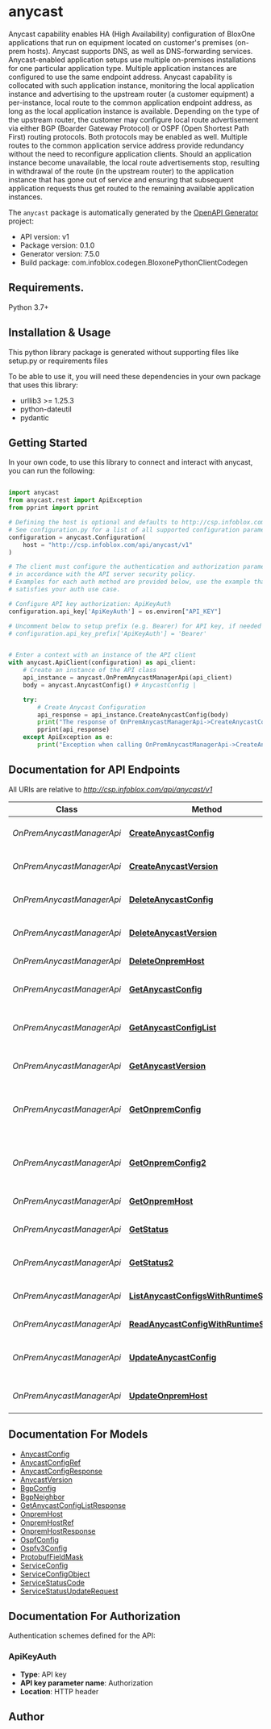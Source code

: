 # anycast
Anycast capability enables HA (High Availability) configuration of BloxOne applications that run on equipment located on customer's premises (on-prem hosts). Anycast supports DNS, as well as DNS-forwarding services.  Anycast-enabled application setups use multiple on-premises installations for one particular application type. Multiple application instances are configured to use the same endpoint address. Anycast capability is collocated with such application instance, monitoring the local application instance and advertising to the upstream router (a customer equipment) a per-instance, local route to the common application endpoint address, as long as the local application instance is available. Depending on the type of the upstream router, the customer may configure local route advertisement via either BGP (Boarder Gateway Protocol) or OSPF (Open Shortest Path First) routing protocols. Both protocols may be enabled as well. Multiple routes to the common application service address provide redundancy without the need to reconfigure application clients.  Should an application instance become unavailable, the local route advertisements stop, resulting in withdrawal of the route (in the upstream router) to the application instance that has gone out of service and ensuring that subsequent application requests thus get routed to the remaining available application instances.  

The `anycast` package is automatically generated by the [OpenAPI Generator](https://openapi-generator.tech) project:

- API version: v1
- Package version: 0.1.0
- Generator version: 7.5.0
- Build package: com.infoblox.codegen.BloxonePythonClientCodegen

## Requirements.

Python 3.7+

## Installation & Usage

This python library package is generated without supporting files like setup.py or requirements files

To be able to use it, you will need these dependencies in your own package that uses this library:

* urllib3 >= 1.25.3
* python-dateutil
* pydantic

## Getting Started

In your own code, to use this library to connect and interact with anycast,
you can run the following:

```python

import anycast
from anycast.rest import ApiException
from pprint import pprint

# Defining the host is optional and defaults to http://csp.infoblox.com/api/anycast/v1
# See configuration.py for a list of all supported configuration parameters.
configuration = anycast.Configuration(
    host = "http://csp.infoblox.com/api/anycast/v1"
)

# The client must configure the authentication and authorization parameters
# in accordance with the API server security policy.
# Examples for each auth method are provided below, use the example that
# satisfies your auth use case.

# Configure API key authorization: ApiKeyAuth
configuration.api_key['ApiKeyAuth'] = os.environ["API_KEY"]

# Uncomment below to setup prefix (e.g. Bearer) for API key, if needed
# configuration.api_key_prefix['ApiKeyAuth'] = 'Bearer'


# Enter a context with an instance of the API client
with anycast.ApiClient(configuration) as api_client:
    # Create an instance of the API class
    api_instance = anycast.OnPremAnycastManagerApi(api_client)
    body = anycast.AnycastConfig() # AnycastConfig | 

    try:
        # Create Anycast Configuration
        api_response = api_instance.CreateAnycastConfig(body)
        print("The response of OnPremAnycastManagerApi->CreateAnycastConfig:\n")
        pprint(api_response)
    except ApiException as e:
        print("Exception when calling OnPremAnycastManagerApi->CreateAnycastConfig: %s\n" % e)

```

## Documentation for API Endpoints

All URIs are relative to *http://csp.infoblox.com/api/anycast/v1*

Class | Method | HTTP request | Description
------------ | ------------- | ------------- | -------------
*OnPremAnycastManagerApi* | [**CreateAnycastConfig**](anycast/docs/OnPremAnycastManagerApi.md#createanycastconfig) | **POST** /accm/ac_configs | Create Anycast Configuration
*OnPremAnycastManagerApi* | [**CreateAnycastVersion**](anycast/docs/OnPremAnycastManagerApi.md#createanycastversion) | **POST** /accm/ac_version/{id} | Create Anycast Version
*OnPremAnycastManagerApi* | [**DeleteAnycastConfig**](anycast/docs/OnPremAnycastManagerApi.md#deleteanycastconfig) | **DELETE** /accm/ac_configs/{id} | Delete Anycast Configuration
*OnPremAnycastManagerApi* | [**DeleteAnycastVersion**](anycast/docs/OnPremAnycastManagerApi.md#deleteanycastversion) | **DELETE** /accm/ac_version/{id} | Delete anycast version
*OnPremAnycastManagerApi* | [**DeleteOnpremHost**](anycast/docs/OnPremAnycastManagerApi.md#deleteonpremhost) | **DELETE** /accm/op_hosts/{id} | Delete On-Prem Host
*OnPremAnycastManagerApi* | [**GetAnycastConfig**](anycast/docs/OnPremAnycastManagerApi.md#getanycastconfig) | **GET** /accm/ac_configs/{id} | Retrieve Anycast Configuration
*OnPremAnycastManagerApi* | [**GetAnycastConfigList**](anycast/docs/OnPremAnycastManagerApi.md#getanycastconfiglist) | **GET** /accm/ac_configs | Retrieve Multiple Anycast Configurations
*OnPremAnycastManagerApi* | [**GetAnycastVersion**](anycast/docs/OnPremAnycastManagerApi.md#getanycastversion) | **GET** /accm/ac_version/{id} | Retrieve Anycast Version
*OnPremAnycastManagerApi* | [**GetOnpremConfig**](anycast/docs/OnPremAnycastManagerApi.md#getonpremconfig) | **GET** /accm/oph_configs/{ophid}/{version} | Retrieve Generated, Per-Host Anycast Configuration
*OnPremAnycastManagerApi* | [**GetOnpremConfig2**](anycast/docs/OnPremAnycastManagerApi.md#getonpremconfig2) | **GET** /onprem_config/{ophid}/{version} | Retrieve Generated, Per-Host Anycast Configuration
*OnPremAnycastManagerApi* | [**GetOnpremHost**](anycast/docs/OnPremAnycastManagerApi.md#getonpremhost) | **GET** /accm/op_hosts/{id} | Retrieve On-Prem Host
*OnPremAnycastManagerApi* | [**GetStatus**](anycast/docs/OnPremAnycastManagerApi.md#getstatus) | **GET** /accm/oph_config_statuses/{ophid}/latest | Retrieve Configuration Status
*OnPremAnycastManagerApi* | [**GetStatus2**](anycast/docs/OnPremAnycastManagerApi.md#getstatus2) | **GET** /onprem_config_statuses/{ophid}/latest | Retrieve Configuration Status
*OnPremAnycastManagerApi* | [**ListAnycastConfigsWithRuntimeStatus**](anycast/docs/OnPremAnycastManagerApi.md#listanycastconfigswithruntimestatus) | **GET** /accm/ac_runtime_statuses | Read list of Anycast Configurations
*OnPremAnycastManagerApi* | [**ReadAnycastConfigWithRuntimeStatus**](anycast/docs/OnPremAnycastManagerApi.md#readanycastconfigwithruntimestatus) | **GET** /accm/ac_runtime_statuses/{id} | Read Anycast Configuration
*OnPremAnycastManagerApi* | [**UpdateAnycastConfig**](anycast/docs/OnPremAnycastManagerApi.md#updateanycastconfig) | **PUT** /accm/ac_configs/{id} | Create or Update Anycast Configuration
*OnPremAnycastManagerApi* | [**UpdateOnpremHost**](anycast/docs/OnPremAnycastManagerApi.md#updateonpremhost) | **PUT** /accm/op_hosts/{id} | Create or Update On-Prem Host


## Documentation For Models

 - [AnycastConfig](anycast/docs/AnycastConfig.md)
 - [AnycastConfigRef](anycast/docs/AnycastConfigRef.md)
 - [AnycastConfigResponse](anycast/docs/AnycastConfigResponse.md)
 - [AnycastVersion](anycast/docs/AnycastVersion.md)
 - [BgpConfig](anycast/docs/BgpConfig.md)
 - [BgpNeighbor](anycast/docs/BgpNeighbor.md)
 - [GetAnycastConfigListResponse](anycast/docs/GetAnycastConfigListResponse.md)
 - [OnpremHost](anycast/docs/OnpremHost.md)
 - [OnpremHostRef](anycast/docs/OnpremHostRef.md)
 - [OnpremHostResponse](anycast/docs/OnpremHostResponse.md)
 - [OspfConfig](anycast/docs/OspfConfig.md)
 - [Ospfv3Config](anycast/docs/Ospfv3Config.md)
 - [ProtobufFieldMask](anycast/docs/ProtobufFieldMask.md)
 - [ServiceConfig](anycast/docs/ServiceConfig.md)
 - [ServiceConfigObject](anycast/docs/ServiceConfigObject.md)
 - [ServiceStatusCode](anycast/docs/ServiceStatusCode.md)
 - [ServiceStatusUpdateRequest](anycast/docs/ServiceStatusUpdateRequest.md)


<a id="documentation-for-authorization"></a>
## Documentation For Authorization


Authentication schemes defined for the API:
<a id="ApiKeyAuth"></a>
### ApiKeyAuth

- **Type**: API key
- **API key parameter name**: Authorization
- **Location**: HTTP header


## Author




